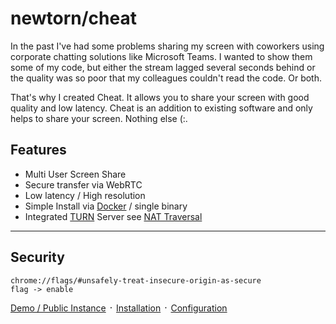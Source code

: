 # newtorn/cheat

In the past I've had some problems sharing my screen with coworkers using
corporate chatting solutions like Microsoft Teams. I wanted to show them some
of my code, but either the stream lagged several seconds behind or the quality
was so poor that my colleagues couldn't read the code. Or both.

That's why I created Cheat. It allows you to share your screen with good
quality and low latency. Cheat is an addition to existing software and 
only helps to share your screen. Nothing else (:.

## Features

* Multi User Screen Share
* Secure transfer via WebRTC
* Low latency / High resolution
* Simple Install via [Docker](https://hub.docker.com/r/newtorn/cheat) / single binary
* Integrated [TURN](nat-traversal.md) Server see [NAT Traversal](nat-traversal.md)

---

## Security
```
chrome://flags/#unsafely-treat-insecure-origin-as-secure
flag -> enable
```

[Demo / Public Instance](https://duxiaoman.ga/) ᛫ [Installation](https://duxiaoman.ga/docs/#/install) ᛫ [Configuration](https://47.100.243.137/docs/#/config) 
